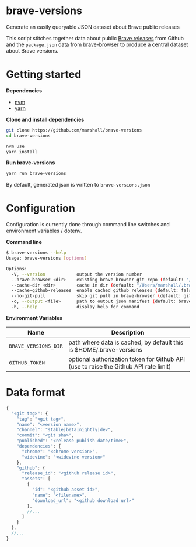 brave-versions
===

Generate an easily queryable JSON dataset about Brave public releases

This script stitches together data about public
[Brave releases](https://github.com/brave/brave-browser/releases) from Github and the
`package.json` data from [brave-browser](https://github.com/brave/brave-browser) to produce
a central dataset about Brave versions.

# Getting started

**Dependencies**

- [nvm](https://github.com/nvm-sh/nvm)
- [yarn](https://yarnpkg.com/getting-started/install)

**Clone and install dependencies**

```bash
git clone https://github.com/marshall/brave-versions
cd brave-versions

nvm use
yarn install
```

**Run brave-versions**

```bash
yarn run brave-versions
```

By default, generated json is written to `brave-versions.json`

# Configuration

Configuration is currently done through command line switches and environment variables / dotenv.

**Command line**

```bash
$ brave-versions --help
Usage: brave-versions [options]

Options:
  -V, --version            output the version number
  --brave-browser <dir>    existing brave-browser git repo (default: "/Users/marshall/.brave-versions/brave-browser")
  --cache-dir <dir>        cache in dir (default: "/Users/marshall/.brave-versions")
  --cache-github-releases  enable cached github releases (default: false)
  --no-git-pull            skip git pull in brave-browser (default: git pull to update)
  -o, --output <file>      path to output json manifest (default: brave-versions.json)
  -h, --help               display help for command

```

**Environment Variables**

| Name | Description |
| -------------------- | ------------|
| `BRAVE_VERSIONS_DIR` | path where data is cached, by default this is $HOME/.brave-versions |
| `GITHUB_TOKEN` | optional authorization token for Github API (use to raise the Github API rate limit) |

# Data format

```javascript
{
  "<git tag>": {
    "tag": "<git tag>",
    "name": "<version name>",
    "channel": "stable|beta|nightly|dev",
    "commit": "<git sha>",
    "published": "<release publish date/time>",
    "dependencies": {
      "chrome": "<chrome version>",
      "widevine": "<widevine version>"
    },
    "github": {
      "release_id": "<github release id>",
      "assets": [
        {
          "id": "<github asset id>",
          "name": "<filename>",
          "download_url": "<github download url>"
        },
        //...
      ]
    }
  },
  //...
}
```


